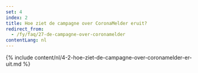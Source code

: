 ```yaml
---
set: 4
index: 2
title: Hoe ziet de campagne over CoronaMelder eruit?
redirect_from: 
  - /fy/faq/27-de-campagne-over-coronamelder
contentLang: nl
---
```

{% include content/nl/4-2-hoe-ziet-de-campagne-over-coronamelder-er-uit.md %}
